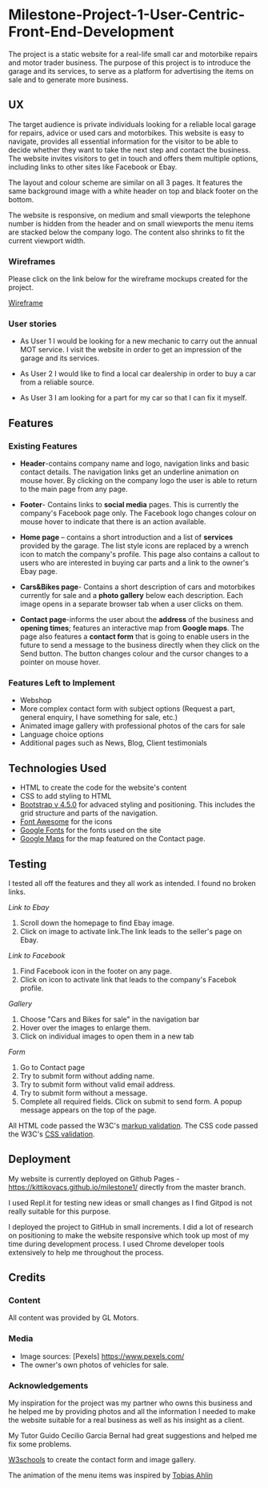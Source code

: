 # Milestone-Project-1-User-Centric-Front-End-Development

The project is a static website for a real-life small car and motorbike repairs and motor trader business. The purpose of this project is to introduce the garage and its services, to serve as a platform for advertising the items on sale and to generate more business.

## UX
The target audience is private individuals looking for a reliable local garage for repairs, advice or used cars and motorbikes. This website is easy to navigate, provides all essential information for the visitor to be able to decide whether they want to take the next step and contact the business. The website invites visitors to get in touch and offers them multiple options, including links to other sites like Facebook or Ebay. 

The layout and colour scheme are similar on all 3 pages. It features the same background image  with a white header on top and black footer on the bottom.

The website is responsive, on medium and small viewports the telephone number is hidden from the header and on small wiewports the menu items are stacked below the company logo. The content also shrinks to fit the current viewport width.

### Wireframes
Please click on the link below for the wireframe mockups created for the project.

[Wireframe](https://github.com/KittiKovacs/Milestone-Project-1-User-Centric-Front-End-Development/blob/master/GL%20Motors%20wireframes.pdf)

### User stories

* As User 1 I would be looking for a new mechanic to carry out the annual MOT service. I visit the website in order to get an impression of the garage and its services.

* As User 2 I would like to find a local car dealership in order to buy a car from a reliable source.

* As User 3 I am looking for a part for my car so that I can fix it myself.  


## Features

### Existing Features
* **Header**-contains company name and logo, navigation links and basic contact details. The navigation links get an underline animation on mouse hover. By clicking on the company logo the user is able to return to the main page from any page.
 
* **Footer**- Contains links to **social media** pages. This is currently the company's Facebook page only. The Facebook logo changes colour on mouse hover to indicate that there is an action available.

* **Home page** – contains a short introduction and a list of **services** provided by the garage. The list style icons are replaced by a wrench icon to match the company's profile. 
This page also contains a callout to users who are interested in buying car parts and a link to the owner's Ebay page. 

* **Cars&Bikes page**- Contains a short description of cars and motorbikes currently for sale and a **photo gallery** below each description. Each image opens in a separate browser tab when a user clicks on them. 

* **Contact page**-informs the user about the **address** of the business and **opening times**; features an interactive map from **Google maps**. The page also features a **contact form** that is  going to enable users in the future to send a message to the business directly when they click on the Send button. The button changes colour and the cursor changes to a pointer on mouse hover.

### Features Left to Implement

* Webshop
* More complex contact form with subject options (Request a part, general
enquiry, I have something for sale, etc.) 
* Animated image gallery with professional photos of the cars for sale
* Language choice options
* Additional pages such as News, Blog, Client testimonials

## Technologies Used

* HTML to create the code for the website's content
* CSS to add styling to HTML
* [Bootstrap v 4.5.0](https://getbootstrap.com/) for advaced styling and positioning. This includes the grid structure and parts of the navigation.
* [Font Awesome](https://fontawesome.com/) for the icons
* [Google Fonts](https://fonts.google.com/) for the fonts used on the site
* [Google Maps](https://www.google.com/maps) for the map featured on the Contact page.

## Testing

I tested all off the features and they all work as intended. I found no broken links.

*Link to Ebay*
 1. Scroll down the homepage to find Ebay image.
 2. Click on image to activate link.The link leads to the seller's page on Ebay.

*Link to Facebook* 
 1. Find Facebook icon in the footer on any page.
 2. Click on icon to activate link that leads to the company's Facebok profile.

*Gallery*
1. Choose "Cars and Bikes for sale" in the navigation bar
2. Hover over the images to enlarge them.
3. Click on individual images to open them in a new tab

*Form*
1. Go to Contact page
2. Try to submit form without adding name.
3. Try to submit form without valid email address.
4. Try to submit form without a message.
5. Complete all required fields. Click on submit to send form. A popup message appears on the top of the page.


All HTML code passed the W3C's [markup validation](https://validator.w3.org/).
The CSS code passed the W3C's [CSS validation](https://jigsaw.w3.org/css-validator/).

## Deployment

My website is currently deployed on Github Pages - https://kittikovacs.github.io/milestone1/ directly from the master branch.

I used Repl.it for testing new ideas or small changes as I find Gitpod is not really suitable for this purpose.

I deployed the project to GitHub in small increments. I did a lot of research on positioning to make the website responsive which took up most of my time during development process. I used Chrome developer tools extensively to help me throughout the process.

## Credits

### Content
All content was provided by GL Motors.

### Media
* Image sources: [Pexels] https://www.pexels.com/ 
* The owner's own photos of vehicles for sale.

### Acknowledgements
My inspiration for the project was my partner who owns this business and he helped me by providing photos and all the information I needed to make the website suitable for a real business as well as his insight as a client.

My Tutor Guido Cecilio Garcia Bernal had great suggestions and helped me fix some problems.

[W3schools](https://www.w3schools.com/) to create the contact form and image gallery.

The animation of the menu items was inspired by [Tobias Ahlin](https://tobiasahlin.com/blog/css-trick-animating-link-underlines/*/)








